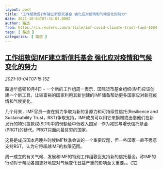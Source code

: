 ```yaml
---
layout: post
title: "工作组敦促IMF建立新信托基金 强化应对疫情和气候变化的努力"
date: 2021-10-04T07:31:03.000Z
author: 路透
from: https://cn.reuters.com/article/imf-covid-climate-trust-fund-1004-idCNKBS2GU0JA
tags: [ 路透 ]
categories: [ 路透 ]
---
```

<!--1633332663000-->
[工作组敦促IMF建立新信托基金 强化应对疫情和气候变化的努力](https://cn.reuters.com/article/imf-covid-climate-trust-fund-1004-idCNKBS2GU0JA)
------

<div>
<div><i>2021-10-04T07:15:15Z</i></div><p>路透华盛顿10月4日 - 一个新的工作组周一表示，国际货币基金组织(IMF)应该创建一个新工具，让较富裕的国家利用其新创建的IMF储备帮助更多国家应对新冠疫情和气候变化。</p><p>几个月来，IMF官员一直在努力争取为新的复原力和可持续性信托(Resilience and Sustainability Trust，RST)争取支持，IMF成员可以用它来捐赠或出借他们在新发行的特别提款权(SDR)中的份额给中低收入国家--作为减贫与增长信托基金(PRGT)的替代。PRGT只面向最贫穷的国家。</p><p>这将是成员国本月晚些时候IMF秋季会议的一个重要议题，但一些国家一直不愿意支持RST，认为它将超越IMF的权限范围。</p><p>周一成立的有关气候、发展和IMF的特别工作组敦促支持新的信托基金，称IMF的行动对于帮助各国更好地应对气候变化日益严重的影响至关重要。。(完)</p>
</div>
